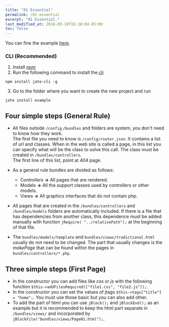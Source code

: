 ```yaml
---
title: "01 Essential"
permalink: /01-essential
excerpt: "01 Essential."
last_modified_at: 2018-03-19T16:28:04-05:00
toc: false
---
```


You can fine the example [here](https://github.com/XaBerr/JATE/tree/master/examples/01essential).

### CLI (Recommended)
1. Install [npm](https://www.npmjs.com/)
2. Run the following command to install the [cli](https://www.npmjs.com/package/jate-cli)
```
npm install jate-cli -g
```
3. Go to the folder where you want to create the new project and run
```
jate install example
```

## Four simple steps (General Rule)
- All files outside `/config` `/bundles` and folders are system, you don't need to know how they work.<br>
The first file you need to know is `/config/router.json`. It contains a list of url and classes. When in the web site is called a page, in this list you can specify what will be the class to solve this call. The class must be created in `/bundles/controllers`.<br>
The first line of this list, point at 404 page.

- As a general rule bundles are divided as follows:
  - Controllers __->__ All pages that are rendered.
  - Models __->__ All the support classes used by controllers or other models.
  - Views __->__ All graphics interfaces that do not contain php.

- All pages that are created in the `/bundles/controllers` and `/bundles/models` folders are automatically included. If there is a file that has dependencies from another class, this dependence must be added manually with function `jRequire( "../relativePath");` at the beginning of that file.

- The `bundles/models/template` and `bundles/views/tradictional.html` usually do not need to be changed. The part that usually changes is the _makePage_ that can be found within the pages in `bundles/controllers/*.php`.

## Three simple steps (First Page)
- In the constructor you can add files like _css_ or _js_ with the following function `$this->addFilesRequired(["file1.css", "file2.js"]);`.
- In the constructor you can set the values of jtags `$this->tags["title"] = "home";`. You must use those basic but you can also add other.
- To add the part of html you can use `jBlock();` and `jBlockEnd();` as an example but it is recommended to keep the html part separate in `/bundles/views/` and incorporated by `jBlockFile("bundles/views/Page01.html");`.
